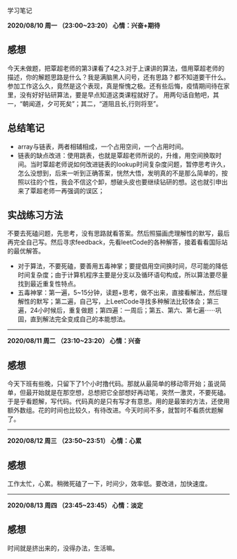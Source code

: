 学习笔记

__2020/08/10 周一 （23:00~23:20） 心情：兴奋+期待__
## 感想  
今天未做题，把覃超老师的第3课看了4之3.对于上课讲的算法，借用覃超老师的描述，你的解题思路是什么？我是满脑黑人问号，还有思路？都不知道要干什么。参加工作这么久，竟然是这个表现，真是惭愧之极。还有些后悔，疫情期间待在家里，没有好好钻研算法，要是早点知道这类课程就好了。
用两句话自勉吧，其一，“朝闻道，夕可死矣”；其二，“道阻且长,行则将至”。  
## 总结笔记
+ array与链表，两者相辅相成，一个占用空间，一个占用时间。
+ 链表的缺点改进：使用跳表，也就是覃超老师所说的，升维，用空间换取时间。当时覃超老师说如何改进链表的lookup时间复杂度问题，暂停思考许久，怎么没想到，后来一听到正确答案，恍然大悟，发明真的不是那么简单的，按照以往的个性，我会不信这个卸，想破头皮也要继续钻研的想。这也就引申出来了覃超老师一再强调的误区；
## 实战练习方法  
不要去死磕问题，先思考，没有思路就看答案。然后照猫画虎理解性的默写，最后再完全自己写。然后寻求feedback，先看leetCode的各种解答，接着看看国际站的最优解答。
+ 对于算法，不要死磕，要善用五毒神掌；要提倡用空间换时间，尽可能的降低时间复杂度；由于计算机程序主要是分支以及循环语句构成，所以算法要尽量找到最近重复性特点。
+ 五毒神掌：第一遍，5~15分钟，读题+思考，做不出来，直接看解法，然后理解性的默写；第二遍，自己写，上LeetCode寻找多种解法比较体会；第三遍，24小时候后，重复做题；第四遍：一周后；第五、第六、第七遍······巩固，直到解法完全变成自己的本能想法。

***

__2020/08/11 周二 （23:10~23:20） 心情：兴奋__
## 感想
今天下班有些晚，只留下了1个小时撸代码。那就从最简单的移动零开始；虽说简单，但最开始就是在那空想，总想把它全部想好再动笔，突然一激灵，不要死磕。于是乎看题解，写代码。代码真的是只有写才有意思。用的是最笨的方法，还使用额外数组。花的时间也比较久，有待改进。今天时间不多，就暂时不看质优题解了。

***

__2020/08/12 周三 （23:50~23:51） 心情：心累__
## 感想
工作太忙，心累。稍微死磕了一下，时间少，效率低。要改进，加快速度。

***

__2020/08/13 周四 （23:45~23:45） 心情：淡定__
## 感想
时间就是挤出来的，没得办法，生活嘛。

